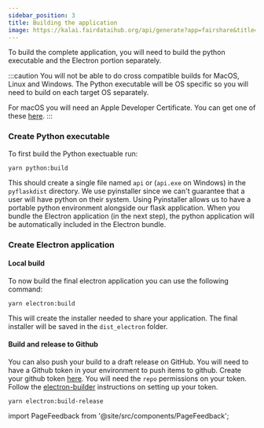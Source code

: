 ```yaml
---
sidebar_position: 3
title: Building the application
image: https://kalai.fairdataihub.org/api/generate?app=fairshare&title=Building%20the%20application&description=For%20Developers
---
```


To build the complete application, you will need to build the python executable and the Electron portion separately.

:::caution
You will not be able to do cross compatible builds for MacOS, Linux and Windows. The Python executable will be OS specific so you will need to build on each target OS separately.

For macOS you will need an Apple Developer Certificate. You can get one of these [here](https://developer.apple.com/support/certificates/).
:::

### Create Python executable

To first build the Python exectuable run:

```shell
yarn python:build
```

This should create a single file named `api` or (`api.exe` on Windows) in the `pyflaskdist` directory. We use pyinstaller since we can't guarantee that a user will have python on their system. Using Pyinstaller allows us to have a portable python environment alongside our flask application. When you bundle the Electron application (in the next step), the python application will be automatically included in the Electron bundle.

### Create Electron application

#### Local build

To now build the final electron application you can use the following command:

```shell
yarn electron:build
```

This will create the installer needed to share your application. The final installer will be saved in the `dist_electron` folder.

#### Build and release to Github

You can also push your build to a draft release on GitHub. You will need to have a Github token in your environment to push items to github. Create your github token [here](https://github.com/settings/tokens). You will need the `repo` permissions on your token. Follow the [electron-builder](https://www.electron.build/configuration/publish) instructions on setting up your token.

```shell
yarn electron:build-release
```

import PageFeedback from '@site/src/components/PageFeedback';

<PageFeedback />
